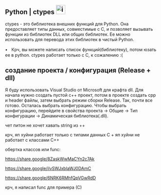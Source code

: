 ## Python | ctypes <img width="30" height="30" alt="image" src="https://github.com/user-attachments/assets/4dd8fa6b-cdfd-4087-960a-4a2fbb8c8590" />

ctypes  - это библиотека внешних функций для Python. Она предоставляет типы данных, совместимые с C, и позволяет вызывать функции из библиотек DLL или общих библиотек. Ее можно использовать для перевода этих библиотек в чистый Python.

•ㅤКрч, вы можете написать список функций(библиотеку), потом юзать ее в python. ctypes работает только с С, к сожалению :(

## создание проекта / конфигурация (Release + dll)

Я буду использовать Visual Studio от Microsoft для крафта dll. Для начала нужно создать пустой с++ проект, потом в проекте создать cpp и header файлы, затем выбрать режим сборки Release. Так, почти все готово. Осталась выбрать конфигурацию. Чтобы выбрать конфигурацию, перейдите в свойства проекта -> Общие -> Тип конфигурации -> Динамическая библиотека(.dll).

чет питон не хочет хавать string из ++

крч, яп хуйни работает только с типами данных С + яп хуйни не работает с классами С++

обертка классов или func: 

https://share.google/8ZaskWwMaCYn2c7Ak

https://share.google/ilvSWJxblaWJ0DAmC

https://share.google/6NRK6RMhfQpVGwRdD

крч, я написал func для примера (С)
